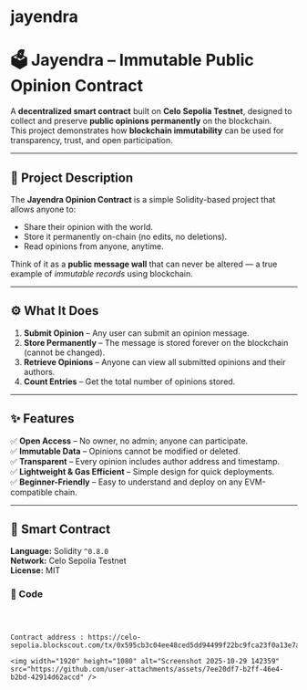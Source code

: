 # jayendra
# 🗳️ Jayendra – Immutable Public Opinion Contract

A **decentralized smart contract** built on **Celo Sepolia Testnet**, designed to collect and preserve **public opinions permanently** on the blockchain.  
This project demonstrates how **blockchain immutability** can be used for transparency, trust, and open participation.

---

## 🧠 Project Description

The **Jayendra Opinion Contract** is a simple Solidity-based project that allows anyone to:

- Share their opinion with the world.  
- Store it permanently on-chain (no edits, no deletions).  
- Read opinions from anyone, anytime.

Think of it as a **public message wall** that can never be altered — a true example of *immutable records* using blockchain.

---

## ⚙️ What It Does

1. **Submit Opinion** – Any user can submit an opinion message.  
2. **Store Permanently** – The message is stored forever on the blockchain (cannot be changed).  
3. **Retrieve Opinions** – Anyone can view all submitted opinions and their authors.  
4. **Count Entries** – Get the total number of opinions stored.

---

## ✨ Features

✅ **Open Access** – No owner, no admin; anyone can participate.  
✅ **Immutable Data** – Opinions cannot be modified or deleted.  
✅ **Transparent** – Every opinion includes author address and timestamp.  
✅ **Lightweight & Gas Efficient** – Simple design for quick deployments.  
✅ **Beginner-Friendly** – Easy to understand and deploy on any EVM-compatible chain.

---

## 🧩 Smart Contract

**Language:** Solidity `^0.8.0`  
**Network:** Celo Sepolia Testnet  
**License:** MIT  

### 📄 Code

```solidity



Contract address : https://celo-sepolia.blockscout.com/tx/0x595cb3c04ee48ced5dd94499f22bc9fca23f0a13e7ad60dcc387d8c99a40921a

<img width="1920" height="1080" alt="Screenshot 2025-10-29 142359" src="https://github.com/user-attachments/assets/7ee20df7-b2ff-46e4-b2bd-42914d62accd" />
